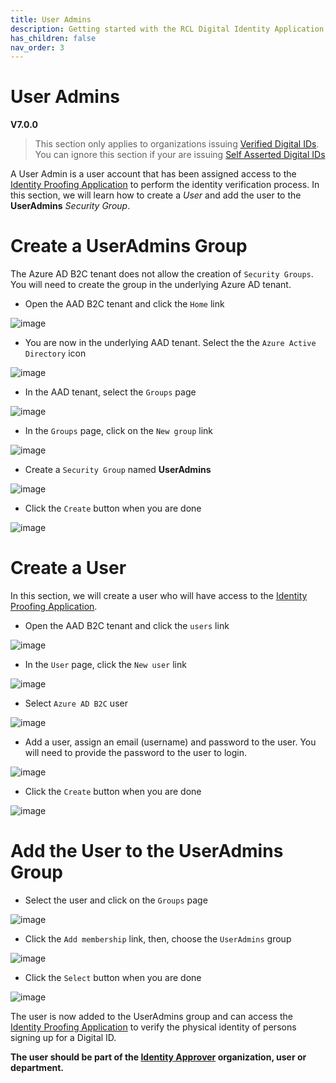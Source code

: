 ```yaml
---
title: User Admins
description: Getting started with the RCL Digital Identity Application.
has_children: false
nav_order: 3
---
```


# User Admins
**V7.0.0**

> This section only applies to organizations issuing [Verified Digital IDs](./index.md#verified-digital-identity). You can ignore this section if your are issuing [Self Asserted Digital IDs](/index.md#self-asserted-digital-identity)

A User Admin is a user account that has been assigned access to the [Identity Proofing Application]() to perform the identity verification process. In this section, we will learn how to create a *User* and add the user to the **UserAdmins** *Security Group*.

# Create a UserAdmins Group

The Azure AD B2C tenant does not allow the creation of ``Security Groups``. You will need to create the group in the underlying Azure AD tenant.

- Open the AAD B2C tenant and click the ``Home`` link

![image](/images/useradmin/group-add.png)

- You are now in the underlying AAD tenant. Select the the ``Azure Active Directory`` icon

![image](/images/useradmin/group-add2.png)

- In the AAD tenant, select the ``Groups`` page

![image](/images/useradmin/group-add3.png)

- In the ``Groups`` page, click on the ``New group`` link

![image](/images/useradmin/group-add4.png)

- Create a ``Security Group`` named **UserAdmins**

![image](/images/useradmin/group-add5.png)

- Click the ``Create`` button when you are done

![image](/images/useradmin/group-add6.png)

# Create a User

In this section, we will create a user who will have access to the [Identity Proofing Application]().

- Open the AAD B2C tenant and click the ``users`` link

![image](/images/useradmin/user-add.png)

- In the ``User`` page, click the ``New user`` link

![image](/images/useradmin/user-add2.png)

- Select ``Azure AD B2C`` user

![image](/images/useradmin/user-add3.png)

- Add a user, assign an email (username) and password to the user. You will need to provide the password to the user to login.

![image](/images/useradmin/user-add4.png)

- Click the ``Create`` button when you are done

![image](/images/useradmin/user-add5.png)

# Add the User to the UserAdmins Group

- Select the user and click on the ``Groups`` page

![image](/images/useradmin/user-group-add.png)

- Click the ``Add membership`` link, then, choose the ``UserAdmins`` group

![image](/images/useradmin/user-group-add2.png)

- Click the ``Select`` button when you are done


![image](/images/useradmin/user-group-add3.png)

The user is now added to the UserAdmins group and can access the [Identity Proofing Application]() to verify the physical identity of persons signing up for a Digital ID.

**The user should be part of the [Identity Approver](aadb2c.md#customize-the-sign-up-page) organization, user or department.**


